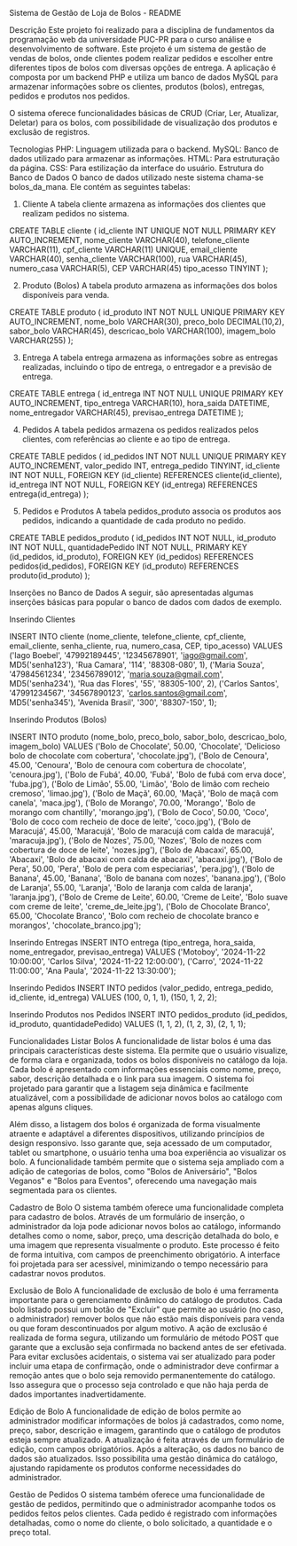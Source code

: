 Sistema de Gestão de Loja de Bolos - README

Descrição
Este projeto foi realizado para a disciplina de fundamentos da programação web da universidade PUC-PR para o curso análise e desenvolvimento de software.
Este projeto é um sistema de gestão de vendas de bolos, onde clientes podem realizar pedidos e escolher entre diferentes tipos de bolos com diversas opções de entrega. A aplicação é composta por um backend PHP e utiliza um banco de dados MySQL para armazenar informações sobre os clientes, produtos (bolos), entregas, pedidos e produtos nos pedidos.

O sistema oferece funcionalidades básicas de CRUD (Criar, Ler, Atualizar, Deletar) para os bolos, com possibilidade de visualização dos produtos e exclusão de registros.

Tecnologias
PHP: Linguagem utilizada para o backend.
MySQL: Banco de dados utilizado para armazenar as informações.
HTML: Para estruturação da página.
CSS: Para estilização da interface do usuário.
Estrutura do Banco de Dados
O banco de dados utilizado neste sistema chama-se bolos_da_mana. Ele contém as seguintes tabelas:

1. Cliente
A tabela cliente armazena as informações dos clientes que realizam pedidos no sistema.

CREATE TABLE cliente (
    id_cliente INT UNIQUE NOT NULL PRIMARY KEY AUTO_INCREMENT,
    nome_cliente VARCHAR(40),
    telefone_cliente VARCHAR(11),
    cpf_cliente VARCHAR(11) UNIQUE,
    email_cliente VARCHAR(40),
    senha_cliente VARCHAR(100),
    rua VARCHAR(45),
    numero_casa VARCHAR(5),
    CEP VARCHAR(45)
    tipo_acesso TINYINT
);

2. Produto (Bolos)
A tabela produto armazena as informações dos bolos disponíveis para venda.

CREATE TABLE produto (
    id_produto INT NOT NULL UNIQUE PRIMARY KEY AUTO_INCREMENT,
    nome_bolo VARCHAR(30),
    preco_bolo DECIMAL(10,2),
    sabor_bolo VARCHAR(45),
    descricao_bolo VARCHAR(100),
    imagem_bolo VARCHAR(255)
);

3. Entrega
A tabela entrega armazena as informações sobre as entregas realizadas, incluindo o tipo de entrega, o entregador e a previsão de entrega.

CREATE TABLE entrega (
    id_entrega INT NOT NULL UNIQUE PRIMARY KEY AUTO_INCREMENT,
    tipo_entrega VARCHAR(10),
    hora_saida DATETIME,
    nome_entregador VARCHAR(45),
    previsao_entrega DATETIME
);

4. Pedidos
A tabela pedidos armazena os pedidos realizados pelos clientes, com referências ao cliente e ao tipo de entrega.

CREATE TABLE pedidos (
    id_pedidos INT NOT NULL UNIQUE PRIMARY KEY AUTO_INCREMENT,
    valor_pedido INT,
    entrega_pedido TINYINT,
    id_cliente INT NOT NULL,
    FOREIGN KEY (id_cliente) REFERENCES cliente(id_cliente),
    id_entrega INT NOT NULL,
    FOREIGN KEY (id_entrega) REFERENCES entrega(id_entrega)
);

5. Pedidos e Produtos
A tabela pedidos_produto associa os produtos aos pedidos, indicando a quantidade de cada produto no pedido.

CREATE TABLE pedidos_produto (
    id_pedidos INT NOT NULL,
    id_produto INT NOT NULL,
    quantidadePedido INT NOT NULL,
    PRIMARY KEY (id_pedidos, id_produto),
    FOREIGN KEY (id_pedidos) REFERENCES pedidos(id_pedidos),
    FOREIGN KEY (id_produto) REFERENCES produto(id_produto)
);

Inserções no Banco de Dados
A seguir, são apresentadas algumas inserções básicas para popular o banco de dados com dados de exemplo.

Inserindo Clientes

INSERT INTO cliente (nome_cliente, telefone_cliente, cpf_cliente, email_cliente, senha_cliente, rua, numero_casa, CEP, tipo_acesso) VALUES
('Iago Boebel', '47992189445', '12345678901', 'iago@gmail.com', MD5('senha123'), 'Rua Camara', '114', '88308-080', 1),
('Maria Souza', '47984561234', '23456789012', 'maria.souza@gmail.com', MD5('senha234'), 'Rua das Flores', '55', '88305-100', 2),
('Carlos Santos', '47991234567', '34567890123', 'carlos.santos@gmail.com', MD5('senha345'), 'Avenida Brasil', '300', '88307-150', 1);

Inserindo Produtos (Bolos)

INSERT INTO produto (nome_bolo, preco_bolo, sabor_bolo, descricao_bolo, imagem_bolo) VALUES
('Bolo de Chocolate', 50.00, 'Chocolate', 'Delicioso bolo de chocolate com cobertura', 'chocolate.jpg'),
('Bolo de Cenoura', 45.00, 'Cenoura', 'Bolo de cenoura com cobertura de chocolate', 'cenoura.jpg'),
('Bolo de Fubá', 40.00, 'Fubá', 'Bolo de fubá com erva doce', 'fuba.jpg'),
('Bolo de Limão', 55.00, 'Limão', 'Bolo de limão com recheio cremoso', 'limao.jpg'),
('Bolo de Maçã', 60.00, 'Maçã', 'Bolo de maçã com canela', 'maca.jpg'),
('Bolo de Morango', 70.00, 'Morango', 'Bolo de morango com chantilly', 'morango.jpg'),
('Bolo de Coco', 50.00, 'Coco', 'Bolo de coco com recheio de doce de leite', 'coco.jpg'),
('Bolo de Maracujá', 45.00, 'Maracujá', 'Bolo de maracujá com calda de maracujá', 'maracuja.jpg'),
('Bolo de Nozes', 75.00, 'Nozes', 'Bolo de nozes com cobertura de doce de leite', 'nozes.jpg'),
('Bolo de Abacaxi', 65.00, 'Abacaxi', 'Bolo de abacaxi com calda de abacaxi', 'abacaxi.jpg'),
('Bolo de Pera', 50.00, 'Pera', 'Bolo de pera com especiarias', 'pera.jpg'),
('Bolo de Banana', 45.00, 'Banana', 'Bolo de banana com nozes', 'banana.jpg'),
('Bolo de Laranja', 55.00, 'Laranja', 'Bolo de laranja com calda de laranja', 'laranja.jpg'),
('Bolo de Creme de Leite', 60.00, 'Creme de Leite', 'Bolo suave com creme de leite', 'creme_de_leite.jpg'),
('Bolo de Chocolate Branco', 65.00, 'Chocolate Branco', 'Bolo com recheio de chocolate branco e morangos', 'chocolate_branco.jpg');

Inserindo Entregas
INSERT INTO entrega (tipo_entrega, hora_saida, nome_entregador, previsao_entrega)
VALUES
('Motoboy', '2024-11-22 10:00:00', 'Carlos Silva', '2024-11-22 12:00:00'),
('Carro', '2024-11-22 11:00:00', 'Ana Paula', '2024-11-22 13:30:00');

Inserindo Pedidos
INSERT INTO pedidos (valor_pedido, entrega_pedido, id_cliente, id_entrega) VALUES
(100, 0, 1, 1),
(150, 1, 2, 2);

Inserindo Produtos nos Pedidos
INSERT INTO pedidos_produto (id_pedidos, id_produto, quantidadePedido) VALUES
(1, 1, 2),
(1, 2, 3),
(2, 1, 1);

Funcionalidades
Listar Bolos
A funcionalidade de listar bolos é uma das principais características deste sistema. Ela permite que o usuário visualize, de forma clara e organizada, todos os bolos disponíveis no catálogo da loja. Cada bolo é apresentado com informações essenciais como nome, preço, sabor, descrição detalhada e o link para sua imagem. O sistema foi projetado para garantir que a listagem seja dinâmica e facilmente atualizável, com a possibilidade de adicionar novos bolos ao catálogo com apenas alguns cliques.

Além disso, a listagem dos bolos é organizada de forma visualmente atraente e adaptável a diferentes dispositivos, utilizando princípios de design responsivo. Isso garante que, seja acessado de um computador, tablet ou smartphone, o usuário tenha uma boa experiência ao visualizar os bolo. A funcionalidade também permite que o sistema seja ampliado com a adição de categorias de bolos, como "Bolos de Aniversário", "Bolos Veganos" e "Bolos para Eventos", oferecendo uma navegação mais segmentada para os clientes.

Cadastro de Bolo
O sistema também oferece uma funcionalidade completa para cadastro de bolos. Através de um formulário de inserção, o administrador da loja pode adicionar novos bolos ao catálogo, informando detalhes como o nome, sabor, preço, uma descrição detalhada do bolo, e uma imagem que representa visualmente o produto. Este processo é feito de forma intuitiva, com campos de preenchimento obrigatório. A interface foi projetada para ser acessível, minimizando o tempo necessário para cadastrar novos produtos.

Exclusão de Bolo
A funcionalidade de exclusão de bolo é uma ferramenta importante para o gerenciamento dinâmico do catálogo de produtos. Cada bolo listado possui um botão de "Excluir" que permite ao usuário (no caso, o administrador) remover bolos que não estão mais disponíveis para venda ou que foram descontinuados por algum motivo. A ação de exclusão é realizada de forma segura, utilizando um formulário de método POST que garante que a exclusão seja confirmada no backend antes de ser efetivada. Para evitar exclusões acidentais, o sistema vai ser atualizado para poder incluir uma etapa de confirmação, onde o administrador deve confirmar a remoção antes que o bolo seja removido permanentemente do catálogo. Isso assegura que o processo seja controlado e que não haja perda de dados importantes inadvertidamente.

Edição de Bolo
A funcionalidade de edição de bolos permite ao administrador modificar informações de bolos já cadastrados, como nome, preço, sabor, descrição e imagem, garantindo que o catálogo de produtos esteja sempre atualizado. A atualização é feita através de um formulário de edição, com campos obrigatórios. Após a alteração, os dados no banco de dados são atualizados. Isso possibilita uma gestão dinâmica do catálogo, ajustando rapidamente os produtos conforme necessidades do administrador.

Gestão de Pedidos
O sistema também oferece uma funcionalidade de gestão de pedidos, permitindo que o administrador acompanhe todos os pedidos feitos pelos clientes. Cada pedido é registrado com informações detalhadas, como o nome do cliente, o bolo solicitado, a quantidade e o preço total.

